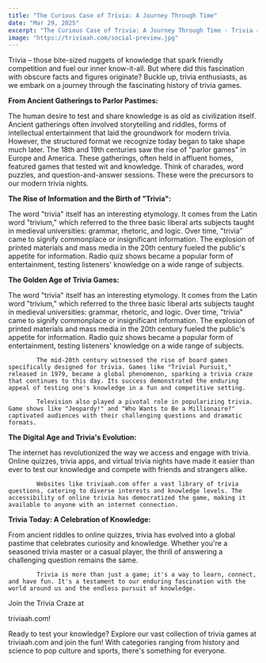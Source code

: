 ```yaml
---
title: "The Curious Case of Trivia: A Journey Through Time"
date: "Mar 29, 2025"
excerpt: "The Curious Case of Trivia: A Journey Through Time - Trivia – those bite-sized nuggets of knowledge that spark friendly competition and fuel our inner kn..."
image: "https://triviaah.com/social-preview.jpg"
---
```


Trivia – those bite-sized nuggets of knowledge that spark friendly competition and fuel our inner know-it-all. But where did this fascination with obscure facts and figures originate? Buckle up, trivia enthusiasts, as we embark on a journey through the fascinating history of trivia games.

**From Ancient Gatherings to Parlor Pastimes:**

The human desire to test and share knowledge is as old as civilization itself. 
            Ancient gatherings often involved storytelling and riddles, forms of intellectual entertainment that laid the groundwork for modern trivia. However, the structured format we recognize today began to take shape much later. 
            The 18th and 19th centuries saw the rise of "parlor games" in Europe and America. 
            These gatherings, often held in affluent homes, featured games that tested wit and knowledge. 
            Think of charades, word puzzles, and question-and-answer sessions. These were the precursors to our modern trivia nights.

**The Rise of Information and the Birth of "Trivia":**

The word "trivia" itself has an interesting etymology. 
            It comes from the Latin word "trivium," which referred to the three basic liberal arts subjects taught in medieval universities: grammar, rhetoric, and logic. 
            Over time, "trivia" came to signify commonplace or insignificant information. 
            The explosion of printed materials and mass media in the 20th century fueled the public's appetite for information. 
            Radio quiz shows became a popular form of entertainment, testing listeners' knowledge on a wide range of subjects.

**The Golden Age of Trivia Games:**

The word "trivia" itself has an interesting etymology. It comes from the Latin word "trivium," which referred to the three basic liberal arts subjects taught in medieval universities: grammar, rhetoric, and logic. Over time, "trivia" came to signify commonplace or insignificant information. The explosion of printed materials and mass media in the 20th century fueled the public's appetite for information. Radio quiz shows became a popular form of entertainment, testing listeners' knowledge on a wide range of subjects.
            
            The mid-20th century witnessed the rise of board games specifically designed for trivia. Games like "Trivial Pursuit," released in 1979, became a global phenomenon, sparking a trivia craze that continues to this day. Its success demonstrated the enduring appeal of testing one's knowledge in a fun and competitive setting.
            
            Television also played a pivotal role in popularizing trivia. Game shows like "Jeopardy!" and "Who Wants to Be a Millionaire?" captivated audiences with their challenging questions and dramatic formats.

**The Digital Age and Trivia's Evolution:**

The internet has revolutionized the way we access and engage with trivia. Online quizzes, trivia apps, and virtual trivia nights have made it easier than ever to test our knowledge and compete with friends and strangers alike.
            
            Websites like triviaah.com offer a vast library of trivia questions, catering to diverse interests and knowledge levels. The accessibility of online trivia has democratized the game, making it available to anyone with an internet connection.

**Trivia Today: A Celebration of Knowledge:**

From ancient riddles to online quizzes, trivia has evolved into a global pastime that celebrates curiosity and knowledge. Whether you're a seasoned trivia master or a casual player, the thrill of answering a challenging question remains the same.
            
            Trivia is more than just a game; it's a way to learn, connect, and have fun. It's a testament to our enduring fascination with the world around us and the endless pursuit of knowledge.

Join the Trivia Craze at

triviaah.com!

Ready to test your knowledge? Explore our vast collection of trivia games at triviaah.com and join the fun! With categories ranging from history and science to pop culture and sports, there's something for everyone.